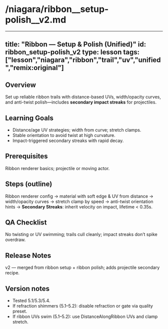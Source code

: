 # /niagara/ribbon__setup-polish__v2.md
---
title: "Ribbon — Setup & Polish (Unified)"
id: ribbon_setup-polish_v2
type: lesson
tags: ["lesson","niagara","ribbon","trail","uv","unified","remix:original"]
---
## Overview
Set up reliable ribbon trails with distance-based UVs, width/opacity curves, and anti-twist polish—includes **secondary impact streaks** for projectiles.
## Learning Goals
- Distance/age UV strategies; width from curve; stretch clamps.
- Stable orientation to avoid twist at high curvature.
- Impact-triggered secondary streaks with rapid decay.
## Prerequisites
Ribbon renderer basics; projectile or moving actor.
## Steps (outline)
Ribbon renderer config → material with soft edge & UV from distance → width/opacity curves → stretch clamp by speed → anti-twist orientation hints → **Secondary Streaks**: inherit velocity on impact, lifetime < 0.35s.
## QA Checklist
No twisting or UV swimming; trails cull cleanly; impact streaks don’t spike overdraw.
## Release Notes
v2 — merged from ribbon setup + ribbon polish; adds projectile secondary recipe.
## Version notes
- Tested 5.1/5.3/5.4.
- If refraction shimmers (5.1–5.2): disable refraction or gate via quality preset.
- If ribbon UVs swim (5.1–5.2): use DistanceAlongRibbon UVs and clamp stretch.
